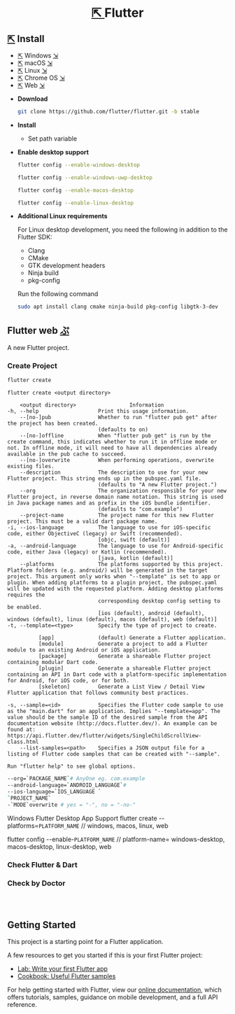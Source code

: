 <h1 align=center>
  <a href=https://flutter.dev>
    ⇱
  </a>
  Flutter
</h1>

## [⇱](https://flutter.dev/docs/get-started/install) Install 
- [⇱](https://flutter.dev/docs/get-started/install/windows) Windows [⇲](#windows)
- [⇱](https://flutter.dev/docs/get-started/install/macos) macOS [⇲](#macos)
- [⇱](https://flutter.dev/docs/get-started/install/linux) Linux [⇲](#linux)
- [⇱](https://flutter.dev/docs/get-started/install/linux) Chrome OS [⇲](#chromeos)
- [⇱](https://flutter.dev/docs/get-started/web) Web [⇲](#web)

+ **Download** 
  ```bash
  git clone https://github.com/flutter/flutter.git -b stable
  ```
+ **Install**
  - Set path variable 
  
+ **Enable desktop support**
  
  ```bash
  flutter config --enable-windows-desktop
  ```
  ```bash
  flutter config --enable-windows-uwp-desktop
  ```
  ```bash
  flutter config --enable-macos-desktop
  ```
  ```bash
  flutter config --enable-linux-desktop
  ```
  
+ **Additional Linux requirements**

  For Linux desktop development, you need the following in addition to the Flutter SDK:

  - Clang
  - CMake
  - GTK development headers
  - Ninja build
  - pkg-config
  
  Run the following command
  ```bash
  sudo apt install clang cmake ninja-build pkg-config libgtk-3-dev
  ```

## Flutter web [ぷ](https://ShivaShirsath.github.io/flutter-web)
A new Flutter project.

### Create Project
```bash
flutter create 
```
```
flutter create <output directory>

    <output directory>                 Information
-h, --help                   Print this usage information.
    --[no-]pub               Whether to run "flutter pub get" after the project has been created.
                             (defaults to on)
    --[no-]offline           When "flutter pub get" is run by the create command, this indicates whether to run it in offline mode or not. In offline mode, it will need to have all dependencies already available in the pub cache to succeed.
    --[no-]overwrite         When performing operations, overwrite existing files.
    --description            The description to use for your new Flutter project. This string ends up in the pubspec.yaml file.
                             (defaults to "A new Flutter project.")
    --org                    The organization responsible for your new Flutter project, in reverse domain name notation. This string is used in Java package names and as prefix in the iOS bundle identifier.
                             (defaults to "com.example")
    --project-name           The project name for this new Flutter project. This must be a valid dart package name.
-i, --ios-language           The language to use for iOS-specific code, either ObjectiveC (legacy) or Swift (recommended).
                             [objc, swift (default)]
-a, --android-language       The language to use for Android-specific code, either Java (legacy) or Kotlin (recommended).
                             [java, kotlin (default)]
    --platforms              The platforms supported by this project. Platform folders (e.g. android/) will be generated in the target project. This argument only works when "--template" is set to app or plugin. When adding platforms to a plugin project, the pubspec.yaml will be updated with the requested platform. Adding desktop platforms requires the
                             corresponding desktop config setting to be enabled.
                             [ios (default), android (default), windows (default), linux (default), macos (default), web (default)]
-t, --template=<type>        Specify the type of project to create.

          [app]              (default) Generate a Flutter application.
          [module]           Generate a project to add a Flutter module to an existing Android or iOS application.
          [package]          Generate a shareable Flutter project containing modular Dart code.
          [plugin]           Generate a shareable Flutter project containing an API in Dart code with a platform-specific implementation for Android, for iOS code, or for both.
          [skeleton]         Generate a List View / Detail View Flutter application that follows community best practices.

-s, --sample=<id>            Specifies the Flutter code sample to use as the "main.dart" for an application. Implies "--template=app". The value should be the sample ID of the desired sample from the API documentation website (http://docs.flutter.dev/). An example can be found at: https://api.flutter.dev/flutter/widgets/SingleChildScrollView-class.html
    --list-samples=<path>    Specifies a JSON output file for a listing of Flutter code samples that can be created with "--sample".

Run "flutter help" to see global options.                           
```
```bash
--org=`PACKAGE_NAME`# AnyOne eg. com.example
--android-language=`ANDROID_LANGUAGE`# 
--ios-language=`IOS_LANGUAGE `
`PROJECT_NAME`
-`MODE`overwrite # yes = "-", no = "-no-"
```
Windows Flutter Desktop App Support
flutter create --platforms=`PLATFORM_NAME` // windows, macos, linux, web

flutter config --enable-`PLATFORM_NAME` // platform-name= windows-desktop, macos-desktop, linux-desktop, web
### Check Flutter & Dart

### Check by Doctor

### ‎

## Getting Started

This project is a starting point for a Flutter application.

A few resources to get you started if this is your first Flutter project:

- [Lab: Write your first Flutter app](https://flutter.dev/docs/get-started/codelab)
- [Cookbook: Useful Flutter samples](https://flutter.dev/docs/cookbook)

For help getting started with Flutter, view our
[online documentation](https://flutter.dev/docs), which offers tutorials,
samples, guidance on mobile development, and a full API reference.
